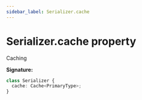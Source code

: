 ```yaml
---
sidebar_label: Serializer.cache
---
```


# Serializer.cache property

Caching

**Signature:**

```typescript
class Serializer {
  cache: Cache<PrimaryType>;
}
```
